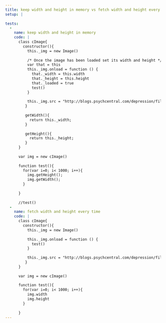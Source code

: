 ```yaml
---
title: keep width and height in memory vs fetch width and height every time
setup: |
  
tests:
  -
    name: keep width and height in memory
    code: |
      class cImage{
        constructor(){ 
          this._img = new Image()
      
          /* Once the image has been loaded set its width and height */
          var that = this
          this._img.onload = function () {
            that._width = this.width
            that._height = this.height
            that._loaded = true
            test()
          }
      
          this._img.src = "http://blogs.psychcentral.com/depression/files/2013/02/smiley.jpg"
         }
      
         getWidth(){
           return this._width;
         }
      
         getHeight(){
           return this._height;
         }
      }
      
      var img = new cImage()
      
      function test(){
        for(var i=0; i< 1000; i++){
          img.getHeight();
          img.getWidth();
        }
          
      } 
      
      //test()
  -
    name: fetch width and height every time
    code: |
      class cImage{
        constructor(){ 
          this._img = new Image()
      
          this._img.onload = function () {
            test()
          }
      
          this._img.src = "http://blogs.psychcentral.com/depression/files/2013/02/smiley.jpg"
         }
      }
      
      var img = new cImage()
      
      function test(){
        for(var i=0; i< 1000; i++){
          img.width
          img.height
        }
          
      }
---
```



